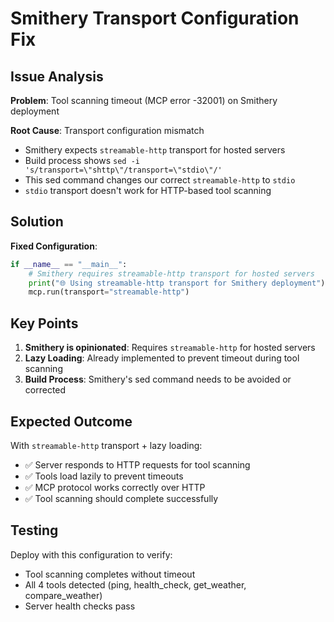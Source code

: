 # Smithery Transport Configuration Fix

## Issue Analysis

**Problem**: Tool scanning timeout (MCP error -32001) on Smithery deployment

**Root Cause**: Transport configuration mismatch
- Smithery expects `streamable-http` transport for hosted servers
- Build process shows `sed -i 's/transport=\"shttp\"/transport=\"stdio\"/'` 
- This sed command changes our correct `streamable-http` to `stdio`
- `stdio` transport doesn't work for HTTP-based tool scanning

## Solution

**Fixed Configuration**:
```python
if __name__ == "__main__":
    # Smithery requires streamable-http transport for hosted servers
    print("🌐 Using streamable-http transport for Smithery deployment")
    mcp.run(transport="streamable-http")
```

## Key Points

1. **Smithery is opinionated**: Requires `streamable-http` for hosted servers
2. **Lazy Loading**: Already implemented to prevent timeout during tool scanning
3. **Build Process**: Smithery's sed command needs to be avoided or corrected

## Expected Outcome

With `streamable-http` transport + lazy loading:
- ✅ Server responds to HTTP requests for tool scanning
- ✅ Tools load lazily to prevent timeouts
- ✅ MCP protocol works correctly over HTTP
- ✅ Tool scanning should complete successfully

## Testing

Deploy with this configuration to verify:
- Tool scanning completes without timeout
- All 4 tools detected (ping, health_check, get_weather, compare_weather)
- Server health checks pass
